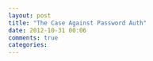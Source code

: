 ```yaml
---
layout: post
title: "The Case Against Password Auth"
date: 2012-10-31 00:06
comments: true
categories: 
---
```

